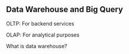 ## Data Warehouse and Big Query

OLTP: For backend services

OLAP: For analytical purposes

What is data warehouse?



